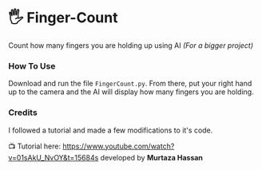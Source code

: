 # 🖐 Finger-Count

Count how many fingers you are holding up using AI *(For a bigger project)*

### How To Use

Download and run the file `FingerCount.py`. From there, put your right hand up to the camera and the AI will display how many fingers you are holding. 

### Credits

I followed a tutorial and made a few modifications to it's code. 


📺 Tutorial here: https://www.youtube.com/watch?v=01sAkU_NvOY&t=15684s developed by **Murtaza Hassan**
